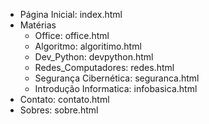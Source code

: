 - Página Inicial: index.html
- Matérias
    - Office: office.html
    - Algoritmo: algoritimo.html
    - Dev_Python: devpython.html
    - Redes_Computadores: redes.html
    - Segurança Cibernética: seguranca.html
    - Introdução Informatica: infobasica.html
- Contato: contato.html
- Sobres: sobre.html
